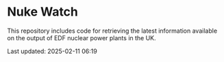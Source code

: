 # Nuke Watch

This repository includes code for retrieving the latest information available on the output of EDF nuclear power plants in the UK.

Last updated: 2025-02-11 06:19